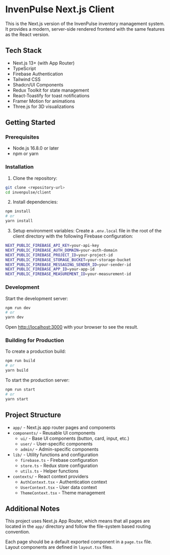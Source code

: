 # InvenPulse Next.js Client

This is the Next.js version of the InvenPulse inventory management system. It provides a modern, server-side rendered frontend with the same features as the React version.

## Tech Stack

- Next.js 13+ (with App Router)
- TypeScript
- Firebase Authentication
- Tailwind CSS
- Shadcn/UI Components
- Redux Toolkit for state management
- React-Toastify for toast notifications
- Framer Motion for animations
- Three.js for 3D visualizations

## Getting Started

### Prerequisites

- Node.js 16.8.0 or later
- npm or yarn

### Installation

1. Clone the repository:
```bash
git clone <repository-url>
cd invenpulse/client
```

2. Install dependencies:
```bash
npm install
# or
yarn install
```

3. Setup environment variables:
Create a `.env.local` file in the root of the client directory with the following Firebase configuration:

```bash
NEXT_PUBLIC_FIREBASE_API_KEY=your-api-key
NEXT_PUBLIC_FIREBASE_AUTH_DOMAIN=your-auth-domain
NEXT_PUBLIC_FIREBASE_PROJECT_ID=your-project-id
NEXT_PUBLIC_FIREBASE_STORAGE_BUCKET=your-storage-bucket
NEXT_PUBLIC_FIREBASE_MESSAGING_SENDER_ID=your-sender-id
NEXT_PUBLIC_FIREBASE_APP_ID=your-app-id
NEXT_PUBLIC_FIREBASE_MEASUREMENT_ID=your-measurement-id
```

### Development

Start the development server:

```bash
npm run dev
# or
yarn dev
```

Open [http://localhost:3000](http://localhost:3000) with your browser to see the result.

### Building for Production

To create a production build:

```bash
npm run build
# or
yarn build
```

To start the production server:

```bash
npm run start
# or
yarn start
```

## Project Structure

- `app/` - Next.js app router pages and components
- `components/` - Reusable UI components
  - `ui/` - Base UI components (button, card, input, etc.)
  - `user/` - User-specific components
  - `admin/` - Admin-specific components
- `lib/` - Utility functions and configuration
  - `firebase.ts` - Firebase configuration
  - `store.ts` - Redux store configuration
  - `utils.ts` - Helper functions
- `contexts/` - React context providers
  - `AuthContext.tsx` - Authentication context
  - `UserContext.tsx` - User data context
  - `ThemeContext.tsx` - Theme management

## Additional Notes

This project uses Next.js App Router, which means that all pages are located in the `app/` directory and follow the file-system based routing convention.

Each page should be a default exported component in a `page.tsx` file. Layout components are defined in `layout.tsx` files. 